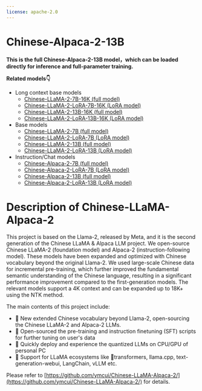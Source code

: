 ```yaml
---
license: apache-2.0
---
```


# Chinese-Alpaca-2-13B

**This is the full Chinese-Alpaca-2-13B model，which can be loaded directly for inference and full-parameter training.**

**Related models👇**
* Long context base models
  * [Chinese-LLaMA-2-7B-16K (full model)](https://huggingface.co/hfl/chinese-llama-2-7b-16k)
  * [Chinese-LLaMA-2-LoRA-7B-16K (LoRA model)](https://huggingface.co/hfl/chinese-llama-2-lora-7b-16k)
  * [Chinese-LLaMA-2-13B-16K (full model)](https://huggingface.co/hfl/chinese-llama-2-13b-16k)
  * [Chinese-LLaMA-2-LoRA-13B-16K (LoRA model)](https://huggingface.co/hfl/chinese-llama-2-lora-13b-16k)
* Base models
  * [Chinese-LLaMA-2-7B (full model)](https://huggingface.co/hfl/chinese-llama-2-7b)
  * [Chinese-LLaMA-2-LoRA-7B (LoRA model)](https://huggingface.co/hfl/chinese-llama-2-lora-7b)
  * [Chinese-LLaMA-2-13B (full model)](https://huggingface.co/hfl/chinese-llama-2-13b)
  * [Chinese-LLaMA-2-LoRA-13B (LoRA model)](https://huggingface.co/hfl/chinese-llama-2-lora-13b)
* Instruction/Chat models
  * [Chinese-Alpaca-2-7B (full model)](https://huggingface.co/hfl/chinese-alpaca-2-7b)
  * [Chinese-Alpaca-2-LoRA-7B (LoRA model)](https://huggingface.co/hfl/chinese-alpaca-2-lora-7b)
  * [Chinese-Alpaca-2-13B (full model)](https://huggingface.co/hfl/chinese-alpaca-2-13b)
  * [Chinese-Alpaca-2-LoRA-13B (LoRA model)](https://huggingface.co/hfl/chinese-alpaca-2-lora-13b)


# Description of Chinese-LLaMA-Alpaca-2 
This project is based on the Llama-2, released by Meta, and it is the second generation of the Chinese LLaMA & Alpaca LLM project. We open-source Chinese LLaMA-2 (foundation model) and Alpaca-2 (instruction-following model). These models have been expanded and optimized with Chinese vocabulary beyond the original Llama-2. We used large-scale Chinese data for incremental pre-training, which further improved the fundamental semantic understanding of the Chinese language, resulting in a significant performance improvement compared to the first-generation models. The relevant models support a 4K context and can be expanded up to 18K+ using the NTK method.

The main contents of this project include:

* 🚀 New extended Chinese vocabulary beyond Llama-2, open-sourcing the Chinese LLaMA-2 and Alpaca-2 LLMs.
* 🚀 Open-sourced the pre-training and instruction finetuning (SFT) scripts for further tuning on user's data
* 🚀 Quickly deploy and experience the quantized LLMs on CPU/GPU of personal PC
* 🚀 Support for LLaMA ecosystems like 🤗transformers, llama.cpp, text-generation-webui, LangChain, vLLM etc.

Please refer to [https://github.com/ymcui/Chinese-LLaMA-Alpaca-2/](https://github.com/ymcui/Chinese-LLaMA-Alpaca-2/) for details.